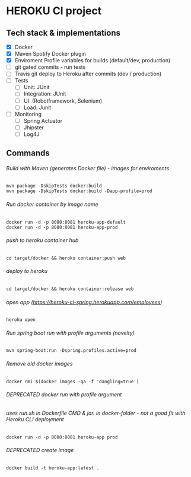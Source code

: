 # HEROKU CI project

## Tech stack & implementations
- [x] Docker
- [x] Maven Spotify Docker plugin
- [x] Enviroment Profile variables for builds (default/dev, production)
- [ ] git gated commits - run tests
- [ ] Travis git deploy to Heroku after commits (dev / production)
- [ ] Tests
  - [ ] Unit: JUnit
  - [ ] Integration: JUnit
  - [ ] UI: (Robotframework, Selenium)
  - [ ] Load: Junit
- [ ] Monitoring
  - [ ] Spring Actuator
  - [ ] Jhipster
  - [ ] Log4J

## Commands

###### Build with Maven (generates Docker file) -  images for enviroments
```
mvn package -DskipTests docker:build
mvn package -DskipTests docker:build -Dapp-profile=prod
```
###### Run docker container by image name
```
docker run -d -p 8080:8081 heroku-app-default
docker run -d -p 8080:8081 heroku-app-prod
```
###### push to heroku container hub
```
cd target/docker && heroku container:push web
```
###### deploy to heroku
```
cd target/docker && heroku container:release web
```
###### open app (https://heroku-ci-spring.herokuapp.com/employees)
```
heroku open
```
###### Run spring boot run with profile arguments (novelty)
```
mvn spring-boot:run -Dspring.profiles.active=prod
```
###### Remove old docker images
```
docker rmi $(docker images -qa -f 'dangling=true')
```
###### DEPRECATED docker run with profile argument
###### uses run.sh in Dockerfile CMD & jar. in docker-folder - not a good fit with Heroku CLI deployment
```
docker run -d -p 8080:8081 heroku-app prod
```
###### DEPRECATED create image
```
docker build -t heroku-app:latest .
```
